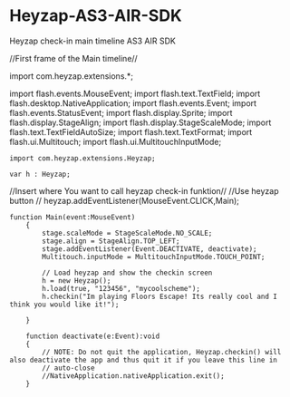 Heyzap-AS3-AIR-SDK
==================

Heyzap check-in main timeline AS3 AIR SDK

//First frame of the Main timeline//

import com.heyzap.extensions.*;

import flash.events.MouseEvent;
	import flash.text.TextField;
	import flash.desktop.NativeApplication;
	import flash.events.Event;
	import flash.events.StatusEvent;
	import flash.display.Sprite;
	import flash.display.StageAlign;
	import flash.display.StageScaleMode;
	import flash.text.TextFieldAutoSize;
	import flash.text.TextFormat;
	import flash.ui.Multitouch;
	import flash.ui.MultitouchInputMode;
	
	import com.heyzap.extensions.Heyzap;
	
	var h : Heyzap;

//Insert where You want to call heyzap check-in funktion//
//Use heyzap button //
heyzap.addEventListener(MouseEvent.CLICK,Main);
		
	function Main(event:MouseEvent)
		{
			stage.scaleMode = StageScaleMode.NO_SCALE;
			stage.align = StageAlign.TOP_LEFT;
			stage.addEventListener(Event.DEACTIVATE, deactivate);
			Multitouch.inputMode = MultitouchInputMode.TOUCH_POINT;

			// Load heyzap and show the checkin screen
			h = new Heyzap();
			h.load(true, "123456", "mycoolscheme");
			h.checkin("Im playing Floors Escape! Its really cool and I think you would like it!");
		
		}
		
		function deactivate(e:Event):void 
		{
			// NOTE: Do not quit the application, Heyzap.checkin() will also deactivate the app and thus quit it if you leave this line in
			// auto-close
			//NativeApplication.nativeApplication.exit();
		}	
